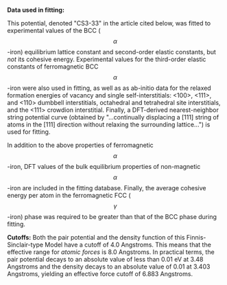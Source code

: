 **Data used in fitting:**

This potential, denoted "CS3-33" in the article cited below, was fitted to experimental values of the BCC ($$\alpha$$-iron) equilibrium lattice constant and second-order elastic constants, but *not* its cohesive energy.  Experimental values for the third-order elastic constants of ferromagnetic BCC $$\alpha$$-iron were also used in fitting, as well as as ab-initio data for the relaxed formation energies of vacancy and single self-interstitials: <100>, <111>, and <110> dumbbell interstitials, octahedral and tetrahedral site interstitials, and the <111> crowdion interstitial.  Finally, a DFT-derived nearest-neighbor string potential curve (obtained by "...continually displacing a [111] string of atoms in the [111] direction without relaxing the surrounding lattice...") is used for fitting.

In addition to the above properties of ferromagnetic $$\alpha$$-iron, DFT values of the bulk equilibrium properties of non-magnetic $$\alpha$$-iron are included in the fitting database.  Finally, the average cohesive energy per atom in the ferromagnetic FCC ($$\gamma$$-iron) phase was required to be greater than that of the BCC phase during fitting.

**Cutoffs:**
Both the pair potential and the density function of this Finnis-Sinclair-type Model have a cutoff of 4.0 Angstroms. This means that the effective range for *atomic forces* is 8.0 Angstroms.  In practical terms, the pair potential decays to an absolute value of less than 0.01 eV at 3.48 Angstroms and the density decays to an absolute value of 0.01 at 3.403 Angstroms, yielding an effective force cutoff of 6.883 Angstroms.
